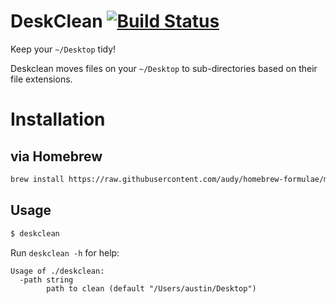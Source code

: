 # DeskClean [![Build Status](https://travis-ci.org/audy/deskclean.svg?branch=master)](https://travis-ci.org/audy/deskclean)

Keep your `~/Desktop` tidy!

Deskclean moves files on your `~/Desktop` to sub-directories based on their file extensions.

# Installation

## via Homebrew

```sh
brew install https://raw.githubusercontent.com/audy/homebrew-formulae/master/deskclean.rb
```

## Usage

```sh
$ deskclean
```

Run `deskclean -h` for help:

```
Usage of ./deskclean:
  -path string
        path to clean (default "/Users/austin/Desktop")
```
